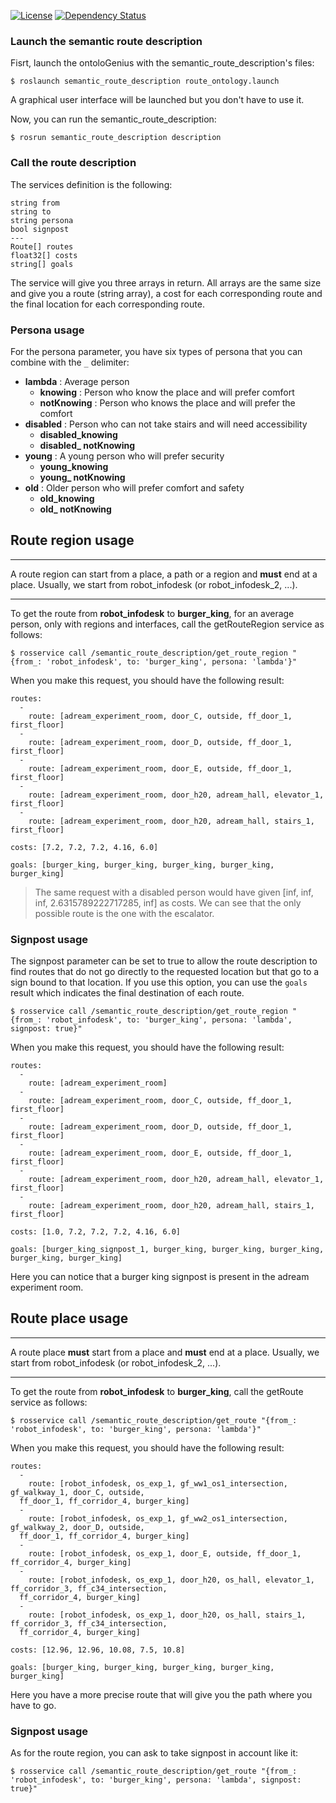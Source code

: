 [![License][License-Image]][License-Url]
 [![Dependency Status][Dependency-Image]][Dependency-Url]


### Launch the semantic route description

Fisrt, launch the ontoloGenius with the semantic_route_description's files:
```
$ roslaunch semantic_route_description route_ontology.launch
```
A graphical user interface will be launched but you don't have to use it.

Now, you can run the semantic_route_description:
```
$ rosrun semantic_route_description description
```

### Call the route description

The services definition is the following:
```
string from
string to
string persona
bool signpost
---
Route[] routes
float32[] costs
string[] goals
```

The service will give you three arrays in return. All arrays are the same size and give you a route (string array), a cost for each corresponding route and the final location for each corresponding route.

### Persona usage

For the persona parameter, you have six types of persona that you can combine with the `_` delimiter:
 - **lambda** : Average person
    - **knowing** : Person who know the place and will prefer comfort
    - **notKnowing** : Person who knows the place and will prefer the comfort
 - **disabled** : Person who can not take stairs and will need accessibility
    - **disabled_knowing**
    - **disabled_ notKnowing**
 - **young** : A young person who will prefer security
    - **young_knowing**
    - **young_ notKnowing**
 - **old** : Older person who will prefer comfort and safety
    - **old_knowing**
    - **old_ notKnowing**

## Route region usage

---
A route region can start from a place, a path or a region and **must** end at a place.
Usually, we start from robot_infodesk (or robot_infodesk_2, ...).

---

To get the route from **robot_infodesk** to **burger_king**, for an average person, only with regions and interfaces, call the getRouteRegion service as follows:
```
$ rosservice call /semantic_route_description/get_route_region "{from_: 'robot_infodesk', to: 'burger_king', persona: 'lambda'}"
```

When you make this request, you should have the following result:
```
routes:
  -
    route: [adream_experiment_room, door_C, outside, ff_door_1, first_floor]
  -
    route: [adream_experiment_room, door_D, outside, ff_door_1, first_floor]
  -
    route: [adream_experiment_room, door_E, outside, ff_door_1, first_floor]
  -
    route: [adream_experiment_room, door_h20, adream_hall, elevator_1, first_floor]
  -
    route: [adream_experiment_room, door_h20, adream_hall, stairs_1, first_floor]

costs: [7.2, 7.2, 7.2, 4.16, 6.0]

goals: [burger_king, burger_king, burger_king, burger_king, burger_king]
```

> The same request with a disabled person would have given [inf, inf, inf, 2.6315789222717285, inf] as costs. We can see that the only possible route is the one with the escalator.

### Signpost usage

The signpost parameter can be set to true to allow the route description to find routes that do not go directly to the requested location but that go to a sign bound to that location.
If you use this option, you can use the `goals` result which indicates the final destination of each route.

```
$ rosservice call /semantic_route_description/get_route_region "{from_: 'robot_infodesk', to: 'burger_king', persona: 'lambda', signpost: true}"
```

When you make this request, you should have the following result:
```
routes:
  -
    route: [adream_experiment_room]
  -
    route: [adream_experiment_room, door_C, outside, ff_door_1, first_floor]
  -
    route: [adream_experiment_room, door_D, outside, ff_door_1, first_floor]
  -
    route: [adream_experiment_room, door_E, outside, ff_door_1, first_floor]
  -
    route: [adream_experiment_room, door_h20, adream_hall, elevator_1, first_floor]
  -
    route: [adream_experiment_room, door_h20, adream_hall, stairs_1, first_floor]

costs: [1.0, 7.2, 7.2, 7.2, 4.16, 6.0]

goals: [burger_king_signpost_1, burger_king, burger_king, burger_king, burger_king, burger_king]
```

Here you can notice that a burger king signpost is present in the adream experiment room.

## Route place usage

---
A route place **must** start from a place and **must** end at a place.
Usually, we start from robot_infodesk (or robot_infodesk_2, ...).

---

To get the route from **robot_infodesk** to **burger_king**, call the getRoute service as follows:
```
$ rosservice call /semantic_route_description/get_route "{from_: 'robot_infodesk', to: 'burger_king', persona: 'lambda'}"
```

When you make this request, you should have the following result:
```
routes:
  -
    route: [robot_infodesk, os_exp_1, gf_ww1_os1_intersection, gf_walkway_1, door_C, outside,
  ff_door_1, ff_corridor_4, burger_king]
  -
    route: [robot_infodesk, os_exp_1, gf_ww2_os1_intersection, gf_walkway_2, door_D, outside,
  ff_door_1, ff_corridor_4, burger_king]
  -
    route: [robot_infodesk, os_exp_1, door_E, outside, ff_door_1, ff_corridor_4, burger_king]
  -
    route: [robot_infodesk, os_exp_1, door_h20, os_hall, elevator_1, ff_corridor_3, ff_c34_intersection,
  ff_corridor_4, burger_king]
  -
    route: [robot_infodesk, os_exp_1, door_h20, os_hall, stairs_1, ff_corridor_3, ff_c34_intersection,
  ff_corridor_4, burger_king]

costs: [12.96, 12.96, 10.08, 7.5, 10.8]

goals: [burger_king, burger_king, burger_king, burger_king, burger_king]
```
Here you have a more precise route that will give you the path where you have to go.

### Signpost usage

As for the route region, you can ask to take signpost in account like it:
```
$ rosservice call /semantic_route_description/get_route "{from_: 'robot_infodesk', to: 'burger_king', persona: 'lambda', signpost: true}"
```

[License-Url]: https://opensource.org/licenses/Apache-2.0
[License-Image]: https://img.shields.io/badge/License-Apache%202.0-blue.svg
[Dependency-Image]: https://img.shields.io/badge/dependencies-ontoloGenius-1eb0fc.svg
[Dependency-Url]: https://github.com/sarthou/ontologenius
